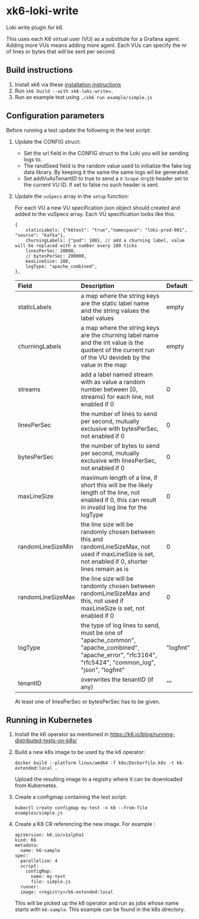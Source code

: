 # xk6-loki-write
Loki write plugin for k6.

 This uses each K6 virtual user (VU) as a substitute for a Grafana agent. Adding more VUs means adding more agent.
 Each VUs can specify the nr of lines or bytes that will be sent per second.

## Build instructions

1. Install xk6 via these [installation instructions](https://github.com/grafana/xk6#install-xk6)
2. Run `xk6 build --with xk6-loki-write=.`
3. Run an example test using `./xk6 run example/simple.js`

## Configuration parameters

Before running a test update the following in the test script:

1. Update the CONFIG struct:
   * Set the url field in the CONFIG struct to the Loki you will be sending logs to.
   * The randSeed field is the random value used to initialize the fake log data library. By keeping it the same the same logs wil be generated.
   * Set addVuAsTenantID to true to send a `X-Scope-OrgID` header set to the current VU ID. If set to false no such header is sent.
2. Update the `vuSpecs` array in the `setup` function:

   For each VU a new VU specification json object should created and added to the vuSpecs array. Each VU specification looks like this:

   ```
   {
       staticLabels: {"k6test": "true","namespace": "loki-prod-001", "source": "kafka"},
       churningLabels: {"pod": 100}, // add a churning label, value will be replaced with a number every 100 ticks
       linesPerSec: 20000,
       // bytesPerSec: 200000,
       maxLineSize: 100,
       logType: "apache_combined",
   },
   ```

   | Field             | Description                                                                                                                                            | Default   |
   | :---------------- | :----------------------------------------------------------------------------------------------------------------------------------------------------- | :-------- |
   | staticLabels      | a map where the string keys are the static label name and the string values the label values                                                           | empty     |
   | churningLabels    | a map where the string keys are the churning label name and the int value is the quotient of the current run of the VU devideb by the value in the map | empty     |
   | streams           | add a label named stream with as value a random number between [0, streams) for each line, not enabled if 0                                            | 0         |
   | linesPerSec       | the number of lines to send per second, mutually exclusive with bytesPerSec, not enabled if 0                                                          | 0         |
   | bytesPerSec       | the number of bytes to send per second, mutually exclusive with linesPerSec, not enabled if 0                                                          | 0         |
   | maxLineSize       | maximum length of a line, if short this will be the likely length of the line, not enabled if 0, this can result in invalid log line for the logType   | 0         |
   | randomLineSizeMin | the line size will be randomly chosen between this and randomLineSizeMax, not used if maxLineSize is set, not enabled if 0, shorter lines remain as is | 0         |
   | randomLineSizeMax | the line size will be randomly chosen between randomLineSizeMax and this, not used if maxLineSize is set, not enabled if 0                             | 0         |
   | logType           | the type of log lines to send, must be one of "apache_common", "apache_combined", "apache_error", "rfc3164", "rfc5424", "common_log", "json", "logfmt" | "logfmt"  |
   | tenantID          | overwrites the tenantID (if any)                                                                                                                       | ""        |

   At least one of linesPerSec or bytesPerSec has to be given.


## Running in Kubernetes

1. Install the k6 operator as mentioned in https://k6.io/blog/running-distributed-tests-on-k8s/

2. Build a new k8s image to be used by the k6 operator:

   ```
   docker build --platform linux/amd64 -f k8s/Dockerfile.k8s -t k6-extended:local .
   ```

   Upload the resulting image to a registry where it can be downloaded from Kubernetes.

3. Create a configmap containing the test script:

   ```
   kubectl create configmap my-test -n k6 --from-file examples/simple.js
   ```

4. Create a K6 CR referencing the new image. For example :

   ```
   apiVersion: k6.io/v1alpha1
   kind: K6
   metadata:
     name: k6-sample
   spec:
     parallelism: 4
     script:
       configMap:
         name: my-test
         file: simple.js
     runner:
     image: <registry>/k6-extended:local
   ```

   This will be picked up the k6 operator and run as jobs whose name starts with `k6-sample`. This example can be found in the k8s directory.
